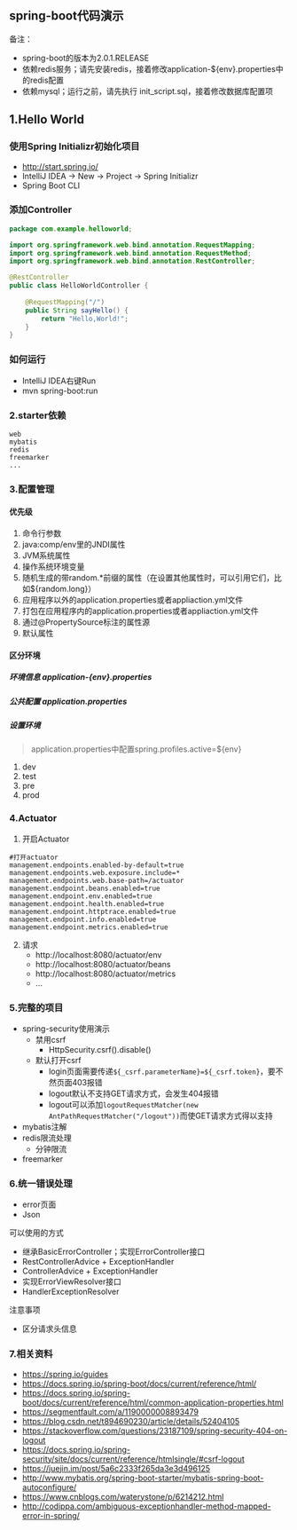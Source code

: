## spring-boot代码演示

备注：
- spring-boot的版本为2.0.1.RELEASE
- 依赖redis服务；请先安装redis，接着修改application-${env}.properties中的redis配置
- 依赖mysql；运行之前，请先执行 init_script.sql，接着修改数据库配置项

## 1.Hello World
### 使用Spring Initializr初始化项目
- http://start.spring.io/
- IntelliJ IDEA  -> New -> Project -> Spring Initializr
- Spring Boot CLI

### 添加Controller
```java
package com.example.helloworld;

import org.springframework.web.bind.annotation.RequestMapping;
import org.springframework.web.bind.annotation.RequestMethod;
import org.springframework.web.bind.annotation.RestController;

@RestController
public class HelloWorldController {
 
    @RequestMapping("/")
    public String sayHello() {
        return "Hello,World!";
    }
}
```

### 如何运行
- IntelliJ IDEA右键Run
- mvn spring-boot:run

### 2.starter依赖
	web
	mybatis
	redis
	freemarker
	...

### 3.配置管理
#### 优先级
1. 命令行参数
2. java:comp/env里的JNDI属性
3. JVM系统属性
4. 操作系统环境变量
5. 随机生成的带random.*前缀的属性（在设置其他属性时，可以引用它们，比如${random.long}）
6. 应用程序以外的application.properties或者appliaction.yml文件
7. 打包在应用程序内的application.properties或者appliaction.yml文件
8. 通过@PropertySource标注的属性源
9. 默认属性

#### 区分环境
##### 环境信息 application-{env}.properties
##### 公共配置 application.properties
##### 设置环境  
> application.properties中配置spring.profiles.active=${env}

1. dev
2. test
3. pre
4. prod

### 4.Actuator
1. 开启Actuator
```
#打开actuator
management.endpoints.enabled-by-default=true
management.endpoints.web.exposure.include=*
management.endpoints.web.base-path=/actuator
management.endpoint.beans.enabled=true
management.endpoint.env.enabled=true
management.endpoint.health.enabled=true
management.endpoint.httptrace.enabled=true
management.endpoint.info.enabled=true
management.endpoint.metrics.enabled=true
```

2. 请求
	* http://localhost:8080/actuator/env
	* http://localhost:8080/actuator/beans
	* http://localhost:8080/actuator/metrics
	* ...

### 5.完整的项目
- spring-security使用演示
	+ 禁用csrf
		* HttpSecurity.csrf().disable()
	+ 默认打开csrf
		* login页面需要传递`${_csrf.parameterName}=${_csrf.token}`，要不然页面403报错
		* logout默认不支持GET请求方式，会发生404报错
		* logout可以添加`logoutRequestMatcher(new AntPathRequestMatcher("/logout"))`而使GET请求方式得以支持
- mybatis注解
- redis限流处理
	+ 分钟限流
- freemarker

### 6.统一错误处理
* error页面
* Json

可以使用的方式
- 继承BasicErrorController；实现ErrorController接口
- RestControllerAdvice + ExceptionHandler
- ControllerAdvice + ExceptionHandler
- 实现ErrorViewResolver接口
- HandlerExceptionResolver

注意事项
- 区分请求头信息

### 7.相关资料
- https://spring.io/guides
- https://docs.spring.io/spring-boot/docs/current/reference/html/
- https://docs.spring.io/spring-boot/docs/current/reference/html/common-application-properties.html
- https://segmentfault.com/a/1190000008893479
- https://blog.csdn.net/t894690230/article/details/52404105
- https://stackoverflow.com/questions/23187109/spring-security-404-on-logout
- https://docs.spring.io/spring-security/site/docs/current/reference/htmlsingle/#csrf-logout
- https://juejin.im/post/5a6c2333f265da3e3d496125
- http://www.mybatis.org/spring-boot-starter/mybatis-spring-boot-autoconfigure/
- https://www.cnblogs.com/waterystone/p/6214212.html
- http://codippa.com/ambiguous-exceptionhandler-method-mapped-error-in-spring/
